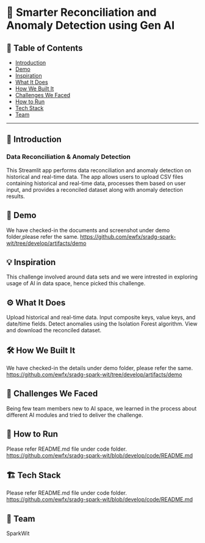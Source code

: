 # 🚀 Smarter Reconciliation and Anomaly Detection using Gen AI

## 📌 Table of Contents
- [Introduction](#introduction)
- [Demo](#demo)
- [Inspiration](#inspiration)
- [What It Does](#what-it-does)
- [How We Built It](#how-we-built-it)
- [Challenges We Faced](#challenges-we-faced)
- [How to Run](#how-to-run)
- [Tech Stack](#tech-stack)
- [Team](#team)

---

## 🎯 Introduction
### Data Reconciliation & Anomaly Detection
This Streamlit app performs data reconciliation and anomaly detection on historical and real-time data. The app allows users to upload CSV files containing historical and real-time data, processes them based on user input, and provides a reconciled dataset along with anomaly detection results.

## 🎥 Demo
We have checked-in the documents and screenshot under demo folder,please refer the same.
https://github.com/ewfx/sradg-spark-wit/tree/develop/artifacts/demo

## 💡 Inspiration
This challenge involved around data sets and we were intrested in exploring usage of AI in data space, hence picked this challenge.

## ⚙️ What It Does
Upload historical and real-time data.
Input composite keys, value keys, and date/time fields.
Detect anomalies using the Isolation Forest algorithm.
View and download the reconciled dataset.

## 🛠️ How We Built It
We have checked-in the details under demo folder, please refer the same.
https://github.com/ewfx/sradg-spark-wit/tree/develop/artifacts/demo

## 🚧 Challenges We Faced
Being few team members new to AI space, we learned in the process about different AI modules and tried to deliver the challenge.

## 🏃 How to Run
Please refer README.md file under code folder.
https://github.com/ewfx/sradg-spark-wit/blob/develop/code/README.md

## 🏗️ Tech Stack
Please refer README.md file under code folder. 
https://github.com/ewfx/sradg-spark-wit/blob/develop/code/README.md

## 👥 Team
SparkWit
